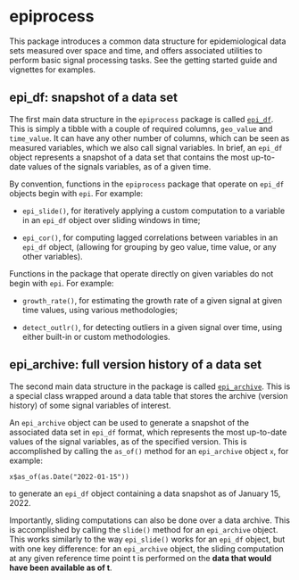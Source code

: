 # epiprocess

This package introduces a common data structure for epidemiological data sets
measured over space and time, and offers associated utilities to perform basic
signal processing tasks. See the getting started guide and vignettes for
examples.

## epi_df: snapshot of a data set

The first main data structure in the `epiprocess` package is called
[`epi_df`](reference/epi_df.html). This is simply a tibble with a couple of
required columns, `geo_value` and `time_value`. It can have any other number of
columns, which can be seen as measured variables, which we also call signal
variables. In brief, an `epi_df` object represents a snapshot of a data set that
contains the most up-to-date values of the signals variables, as of a given
time.

By convention, functions in the `epiprocess` package that operate on `epi_df`
objects begin with `epi`. For example: 

- `epi_slide()`, for iteratively applying a custom computation to a variable in
  an `epi_df` object over sliding windows in time;
  
- `epi_cor()`, for computing lagged correlations between variables in an
  `epi_df` object, (allowing for grouping by geo value, time value, or any other
  variables).

Functions in the package that operate directly on given variables do not begin
  with `epi`. For example: 

- `growth_rate()`, for estimating the growth rate of a given signal at given
  time values, using various methodologies;

- `detect_outlr()`, for detecting outliers in a given signal over time, using
  either built-in or custom methodologies.

## epi_archive: full version history of a data set

The second main data structure in the package is called
[`epi_archive`](reference/epi_archive.html). This is a special class wrapped
around a data table that stores the archive (version history) of some signal
variables of interest. 

An `epi_archive` object can be used to generate a snapshot of the associated
data set in `epi_df` format, which represents the most up-to-date values of the
signal variables, as of the specified version. This is accomplished by calling
the `as_of()` method for an `epi_archive` object `x`, for example:
```
x$as_of(as.Date("2022-01-15"))
```
to generate an `epi_df` object containing a data snapshot as of January
15, 2022.

Importantly, sliding computations can also be done over a data archive. This is
accomplished by calling the `slide()` method for an `epi_archive` object. This
works similarly to the way `epi_slide()` works for an `epi_df` object, but with
one key difference: for an `epi_archive` object, the sliding computation at any
given reference time point t is performed on the **data that would have been
available as of t**.
